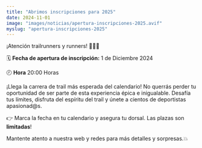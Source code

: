 ```yaml
---
title: "Abrimos inscripciones para 2025"
date: 2024-11-01
image: "images/noticias/apertura-inscripciones-2025.avif"
myslug: "apertura-inscripciones-2025"
---
```


<p>¡Atención trailrunners y runners! 🏃‍♂️🏃</p>

<p>🗓️ <b>Fecha de apertura de inscripción:</b> 1 de Diciembre 2024</p>
<p>🕗 <b>Hora</b> 20:00 Horas</p>

<p>¡Llega la carrera de trail más esperada del calendario! No querrás perder tu oportunidad de ser parte de esta experiencia épica e inigualable. Desafía tus límites, disfruta del espíritu del trail y únete a cientos de deportistas apasionad@s.</p>

<p>👉 Marca la fecha en tu calendario y asegura tu dorsal. Las plazas son <b>limitadas</b>!</p>

<p>Mantente atento a nuestra web y redes para más detalles y sorpresas.💥</p>
